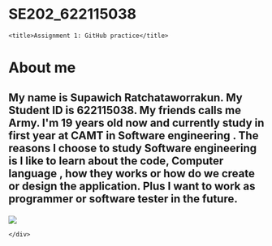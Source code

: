 # SE202_622115038
<!DOCTYPE html>
<html>

<head>
    <meta charset="utf-8" />
    <link rel="stylesheet" href="style.css" />
  
    <title>Assignment 1: GitHub practice</title>
</head>

<body>
    <h1>About me</h1>
    <div>
        <h2>
            <p> My name is Supawich Ratchataworrakun. My Student ID is 622115038. My friends calls me Army. I'm 19 years old now and currently study in first year at CAMT  in Software engineering . The reasons I choose to study Software engineering is I like to learn about the  code, Computer language , how they works or how do we create or  design the application. Plus I want to work as programmer or software tester in the future.
        </h2>
        </p>
        <img src="https://github.com/Supawich622115038/SE202_622115038/issues/1#issue-548916216.png">
        
    </div>
</body>

</html>
